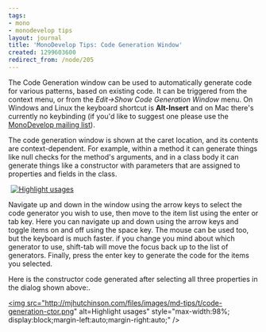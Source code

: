 ```yaml
---
tags:
- mono
- monodevelop tips
layout: journal
title: 'MonoDevelop Tips: Code Generation Window'
created: 1299603600
redirect_from: /node/205
---
```

The Code Generation window can be used to automatically generate code for various patterns, based on existing code. It can be triggered from the context menu, or from the <em>Edit->Show Code Generation Window</em> menu. On Windows and Linux the keyboard shortcut is <strong>Alt-Insert</strong> and on Mac there's currently no keybinding (if you'd like to suggest one please use the <a href="http://monodevelop.com/index.php?title=Help_%26_Contact">MonoDevelop mailing list</a>).<!--break-->

The code generation window is shown at the caret location, and its contents are context-dependent. For example, within a method it can generate things like null checks for the method's arguments, and in a class body it can generate things like a constructor with parameters that are assigned to properties and fields in the class.

<a href="http://mjhutchinson.com/files/images/md-tips/code-generation-window.png" rel="lightbox[md_tips_code_generation]" title="Highlight usages"><img src="http://mjhutchinson.com/files/images/md-tips/t/code-generation-window.png" alt="Highlight usages" style="max-width:98%; display:block;margin-left:auto;margin-right:auto;" /></a>

Navigate up and down in the window using the arrow keys to select the code generator you wish to use, then move to the item list using the enter or tab key. Here you can navigate up and down using the arrow keys and toggle items on and off using the space key. The mouse can be used too, but the keyboard is much faster. if you change you mind about which generator to use, shift-tab will move the focus back up to the list of generators. Finally, press the enter key to generate the code for the items you selected.

Here is the constructor code generated after selecting all three properties in the dialog shown above:.

<a href="http://mjhutchinson.com/files/images/md-tips/code-generation-ctor.png" rel="lightbox[md_tips_code_generation]" title="Highlight usages"><img src="http://mjhutchinson.com/files/images/md-tips/t/code-generation-ctor.png" alt=Highlight usages" style="max-width:98%; display:block;margin-left:auto;margin-right:auto;" /></a>

